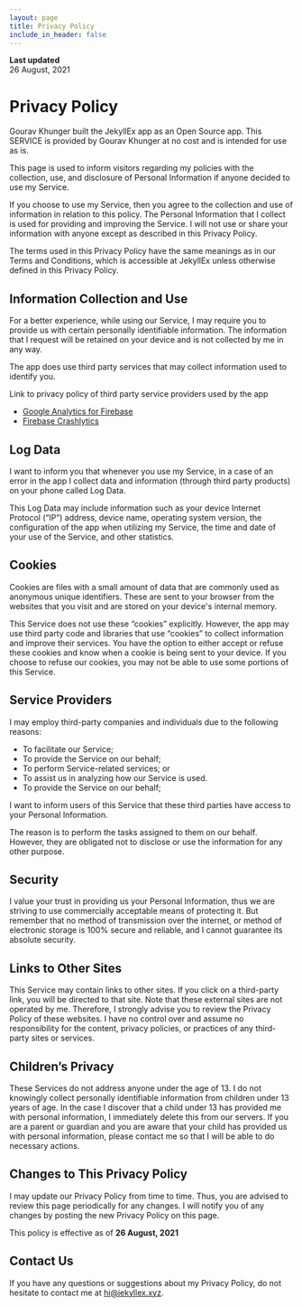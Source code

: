 ```yaml
---
layout: page
title: Privacy Policy
include_in_header: false
---
```


**Last updated**  
26 August, 2021

# Privacy Policy
Gourav Khunger built the JekyllEx app as an Open Source app.
This SERVICE is provided by Gourav Khunger at no cost and is intended for use as is.

This page is used to inform visitors regarding my policies with the collection, use, and
disclosure of Personal Information if anyone decided to use my Service.

If you choose to use my Service, then you agree to the collection and use of information
in relation to this policy. The Personal Information that I collect is used for providing and
improving the Service. I will not use or share your information with anyone except as described
in this Privacy Policy.

The terms used in this Privacy Policy have the same meanings as in our Terms and Conditions,
which is accessible at JekyllEx unless otherwise defined in this Privacy Policy.

## Information Collection and Use

For a better experience, while using our Service, I may require you to provide us with certain
personally identifiable information. The information that I request will be retained on your
device and is not collected by me in any way.

The app does use third party services that may collect information used to identify you.

Link to privacy policy of third party service providers used by the app

*   [Google Analytics for Firebase](https://firebase.google.com/policies/analytics)
*   [Firebase Crashlytics](https://firebase.google.com/support/privacy/)

## Log Data

I want to inform you that whenever you use my Service, in a case of an error in the app I
collect data and information (through third party products) on your phone called Log Data.

This Log Data may include information such as your device Internet Protocol (“IP”) address,
device name, operating system version, the configuration of the app when utilizing my Service,
the time and date of your use of the Service, and other statistics.

## Cookies

Cookies are files with a small amount of data that are commonly used as anonymous unique
identifiers. These are sent to your browser from the websites that you visit and are stored
on your device's internal memory.

This Service does not use these “cookies” explicitly. However, the app may use third party
code and libraries that use “cookies” to collect information and improve their services.
You have the option to either accept or refuse these cookies and know when a cookie is being sent
to your device. If you choose to refuse our cookies, you may not be able to use some portions of
this Service.

## Service Providers

I may employ third-party companies and individuals due to the following reasons:

*   To facilitate our Service;
*   To provide the Service on our behalf;
*   To perform Service-related services; or
*   To assist us in analyzing how our Service is used.
*   To provide the Service on our behalf;

I want to inform users of this Service that these third parties have access to your Personal Information. 

The reason is to perform the tasks assigned to them on our behalf. However, they are obligated not to disclose or use the information for any other purpose.

## Security

I value your trust in providing us your Personal Information, thus we are striving to use
commercially acceptable means of protecting it. But remember that no method of transmission
over the internet, or method of electronic storage is 100% secure and reliable, and I cannot
guarantee its absolute security.

## Links to Other Sites

This Service may contain links to other sites. If you click on a third-party link, you will be
directed to that site. Note that these external sites are not operated by me.
Therefore, I strongly advise you to review the Privacy Policy of these websites.
I have no control over and assume no responsibility for the content, privacy policies,
or practices of any third-party sites or services.

## Children’s Privacy

These Services do not address anyone under the age of 13. I do not knowingly collect personally
identifiable information from children under 13 years of age. In the case I discover that a
child under 13 has provided me with personal information, I immediately delete this from our
servers. If you are a parent or guardian and you are aware that your child has provided us with
personal information, please contact me so that I will be able to do necessary actions.

## Changes to This Privacy Policy

I may update our Privacy Policy from time to time. Thus, you are advised to review this page
periodically for any changes. I will notify you of any changes by posting the new Privacy Policy
on this page.

This policy is effective as of **26 August, 2021**

## Contact Us

If you have any questions or suggestions about my Privacy Policy, do not hesitate to contact me
at [hi@jekyllex.xyz](mailto:hi@jekyllex.xyz).
